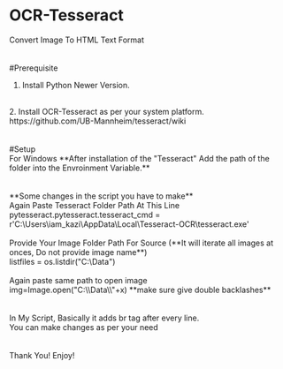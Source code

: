 # OCR-Tesseract
Convert Image To HTML Text Format 
<br>
<br>
<br>
#Prerequisite
<br>
1. Install Python Newer Version.
<br>
2. Install OCR-Tesseract as per your system platform.
<br>
 https://github.com/UB-Mannheim/tesseract/wiki
<br>
<br>
<br>
#Setup
<br>
For Windows **After installation of the "Tesseract" Add the path of the folder into the Envroinment Variable.**
<br>
<br>
<br>
**Some changes in the script you have to make**
<br>
Again Paste Tesseract Folder Path At This Line 
<br>
pytesseract.pytesseract.tesseract_cmd = r'C:\Users\iam_kazi\AppData\Local\Tesseract-OCR\tesseract.exe'
<br>
<br>
Provide Your Image Folder Path For Source (**It will iterate all images at onces, Do not provide image name**)
<br>
listfiles = os.listdir("C:\Data")
<br>
<br>
Again paste same path to open image 
<br>
img=Image.open("C:\\Data\\"+x) **make sure give double backlashes**
<br>
<br>
<br>
In My Script, Basically it adds br tag after every line.
<br>
You can make changes as per your need
<br>
<br>
<br>
Thank You! Enjoy!
